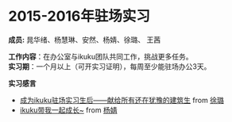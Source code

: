 # 2015-2016年驻场实习

**成员:**  晁华绪、杨慧琳、安然、杨婧、徐璐、 王茜    

**工作内容**：在办公室与ikuku团队共同工作，挑战更多任务。  
**实习期**：一个月以上（可开实习证明），每周至少能驻场办公3天。  

**实习感言**  

* [成为ikuku驻场实习生后——献给所有还在犹豫的建筑生](http://www.ikuku.cn/post/116081) from [徐璐](http://www.ikuku.cn/user/36781)
* [ikuku带我一起成长~](http://www.ikuku.cn/post/102375) from [杨婧](http://www.ikuku.cn/user/17592)  

